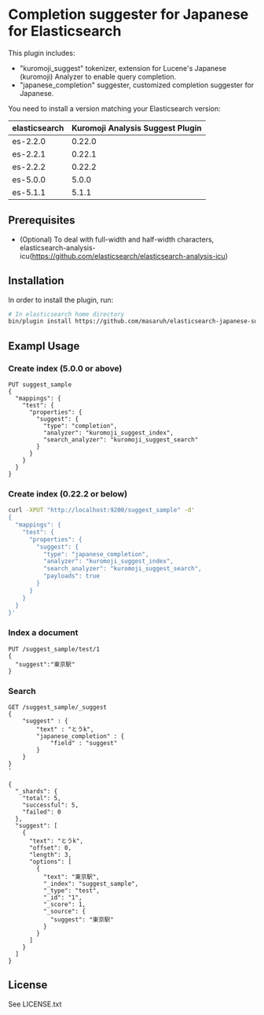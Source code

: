 Completion suggester for Japanese for Elasticsearch
==================================

This plugin includes:
* "kuromoji_suggest" tokenizer, extension for Lucene's Japanese (kuromoji) Analyzer to enable query completion.
* "japanese_completion" suggester, customized completion suggester for Japanese.

You need to install a version matching your Elasticsearch version:

| elasticsearch |  Kuromoji Analysis Suggest Plugin |
|---------------|-----------------------------|
| es-2.2.0        |     0.22.0         |
| es-2.2.1        |     0.22.1         |
| es-2.2.2        |     0.22.2         |
| es-5.0.0        |     5.0.0          |
| es-5.1.1        |     5.1.1          |


## Prerequisites
* (Optional) To deal with full-width and half-width characters, elasticsearch-analysis-icu(https://github.com/elasticsearch/elasticsearch-analysis-icu)

## Installation
In order to install the plugin, run:

```sh
# In elasticsearch home directory
bin/plugin install https://github.com/masaruh/elasticsearch-japanese-suggester/releases/download/0.20.0/elasticsearch-japanese-suggester-0.20.0.zip
```

## Exampl Usage

### Create index (5.0.0 or above)
```
PUT suggest_sample
{
  "mappings": {
    "test": {
      "properties": {
        "suggest": {
          "type": "completion",
          "analyzer": "kuromoji_suggest_index",
          "search_analyzer": "kuromoji_suggest_search"
        }
      }
    }
  }
}
```

### Create index (0.22.2 or below)
```sh
curl -XPUT "http://localhost:9200/suggest_sample" -d'
{
  "mappings": {
    "test": {
      "properties": {
        "suggest": {
          "type": "japanese_completion",
          "analyzer": "kuromoji_suggest_index",
          "search_analyzer": "kuromoji_suggest_search",
          "payloads": true
        }
      }
    }
  }
}'
```

### Index a document
```
PUT /suggest_sample/test/1
{
  "suggest":"東京駅"
}
```

### Search
```
GET /suggest_sample/_suggest
{
    "suggest" : {
        "text" : "とうk",
        "japanese_completion" : {
            "field" : "suggest"
        }
    }
}
'

{
  "_shards": {
    "total": 5,
    "successful": 5,
    "failed": 0
  },
  "suggest": [
    {
      "text": "とうk",
      "offset": 0,
      "length": 3,
      "options": [
        {
          "text": "東京駅",
          "_index": "suggest_sample",
          "_type": "test",
          "_id": "1",
          "_score": 1,
          "_source": {
            "suggest": "東京駅"
          }
        }
      ]
    }
  ]
}
```



License
-------
See LICENSE.txt